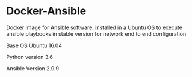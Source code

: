 # Docker-Ansible
Docker image for Ansible software, installed in a Ubuntu OS to execute ansible playbooks in stable version for network end to end configuration

Base OS
Ubuntu 16.04

Python version 
3.6

Ansible Version 
2.9.9
